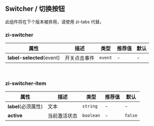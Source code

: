 ## Switcher / 切换按钮

<zi-note type="error" label="DEPRECATION">此组件将在下个版本被弃用，请使用 <zi-code>zi-tabs</zi-code> 代替。</zi-tag>

<ex-code name="ex-switcher-basic"></ex-code>

<ex-code name="ex-switcher-multiple"></ex-code>

<ex-footer edit-link="https://github.com/zeit-ui/vue/edit/master/docs/en-us/components/switcher.md">

<h3>zi-switcher</h3>

| 属性                      | 描述         | 类型    | 推荐值 | 默认 |
| ------------------------- | ------------ | ------- | ------ | ---- |
| **label-selected**(event) | 开关点击事件 | `event` | -      | -    |

<br/>

<h3>zi-switcher-item</h3>

| 属性                | 描述         | 类型      | 推荐值 | 默认    |
| ------------------- | ------------ | --------- | ------ | ------- |
| **label**(必须属性) | 文本         | `string`  | -      | -       |
| **active**          | 当前激活状态 | `boolean` | -      | `false` |

</ex-footer>
